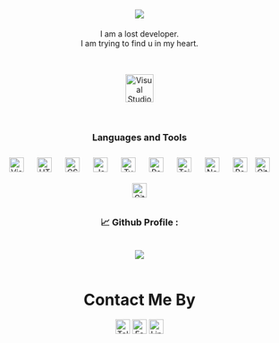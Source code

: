 

<div>
<div align="center">

<h1 align="center">
    <img src="https://readme-typing-svg.herokuapp.com/?font=Righteous&size=35&center=true&vCenter=true&width=500&height=70&duration=4000&lines=Hi+There!+👋;+I'm+Thean+...!;" />
</h1>
  <p>
    I am a lost developer.<br>
    I am trying to find u in my heart.  <br> <br>
    <a href="https://www.rupp.edu.kh">
      <img  alt="Visual Studio Code" width="50px" src="https://i.imgur.com/UyGOhnf.png" style="padding:30px 30px;" />
    </a>
    <br>
  </p> 

### Languages and Tools
  
<img  alt="Visual Studio Code" width="26px" src="https://cdn.jsdelivr.net/gh/devicons/devicon/icons/vscode/vscode-original.svg" style="padding:10px 10px;" />
<img  alt="HTML5" width="26px" src="https://cdn.jsdelivr.net/gh/devicons/devicon/icons/html5/html5-original.svg" style="padding:10px 10px;"/>
<img  alt="CSS3" width="26px" src="https://cdn.jsdelivr.net/gh/devicons/devicon/icons/css3/css3-original.svg" style="padding:10px 10px;" />
<img  alt="JavaScript" width="26px" src="https://cdn.jsdelivr.net/gh/devicons/devicon/icons/javascript/javascript-original.svg" style="padding:10px 10px;" />
<img  alt="TypeScript" width="26px" src="https://cdn.jsdelivr.net/gh/devicons/devicon/icons/typescript/typescript-original.svg" style="padding:10px 10px;" />
<img  alt="React" width="26px" src="https://cdn.jsdelivr.net/gh/devicons/devicon/icons/react/react-original.svg" style="padding:10px 10px;" />
<img  alt="Tailwind" width="26px" src="https://cdn.jsdelivr.net/gh/devicons/devicon/icons/tailwindcss/tailwindcss-original-wordmark.svg" style="padding:10px 10px;" />
<img  alt="NextJs" width="26px" src="https://cdn.jsdelivr.net/gh/devicons/devicon/icons/nextjs/nextjs-original.svg" style="padding:10px 10px; fill:#fff;" />
<img  alt="Postgresql" width="26px" src="https://cdn.jsdelivr.net/gh/devicons/devicon/icons/postgresql/postgresql-original.svg" style="padding:10px 10px;" />
<img  alt="Git" width="26px" src="https://cdn.jsdelivr.net/gh/devicons/devicon/icons/git/git-original.svg" style="padding-right:10px;" />
<img alt="GitHub" width="26px" src="https://user-images.githubusercontent.com/3369400/139447912-e0f43f33-6d9f-45f8-be46-2df5bbc91289.png" style="padding:10px 10px;"/>




### 📈 Github Profile :
<a href="https://github.com/Thean-Arch">
</a>
<br>
<a href="https://github.com/Thean-Arch/github-readme-stats">
<img align="center" src="https://github-readme-stats.anuraghazra1.vercel.app/api/top-langs/?username=socheatathai&layout=compact&theme=vision-friendly-dark" />
</a>

<br>
<br>
<h1>Contact Me By </h1>
<a href="https://t.me/kea_kimthean">
<img   alt="Telegram_logo.svg" width="26px" src="https://upload.wikimedia.org/wikipedia/commons/8/82/Telegram_logo.svg"  /></a>
<a href="https://www.facebook.com/theantian66/">
<img   alt="Facebook_Logo" width="26px" src="https://upload.wikimedia.org/wikipedia/commons/0/05/Facebook_Logo_%282019%29.png"  /></a>
<a href="https://www.linkedin.com/in/kea-kimthean-095431267/">
<img   alt="LinkeIn" width="26px" src="https://cdn-icons-png.flaticon.com/512/174/174857.png" /></a>
<br>
<br>
</div>
</div>
